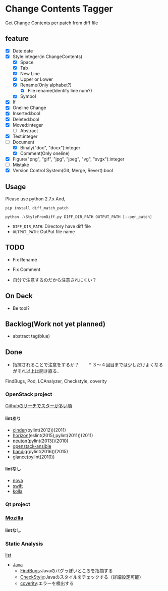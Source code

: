 # Change Contents Tagger
Get Change Contents per patch from diff file

## feature
* [x] Date:date
* [x] Style:integer(in ChangeContents)
    * [x] Space
    * [x] Tab
    * [x] New Line
    * [x] Upper or Lower
    * [x] Rename(Only alphabet?)
        * [x] File rename(Identify line num?)
    * [x] Symbol
* [x] If
* [x] Oneline Change
* [x] Inserted:bool
* [x] Deleted:bool
* [x] Moved:integer
    * [ ] Abstract
* [x] Test:integer
* [ ] Document
    * [x] Binaly("doc", "docx"):integer
    * [x] Comment(Only oneline)
* [x] Figure("png", "gif", "jpg", "jpeg", "vg", "svgx"):integer
* [ ] Mistake
* [x] Version Control System(Git, Merge, Revert):bool

## Usage
Please use python 2.7.x
And, 

`pip install diff_match_patch`

`python .\StyleFromDiff.py DIFF_DIR_PATH OUTPUT_PATH [--per_patch]`

* `DIFF_DIR_PATH`: Directory have diff file
* `OUTPUT_PATH`: OutPut file name

## TODO
* Fix Rename
* Fix Comment

* 自分で注意するのだから注意されにくい？

## On Deck
* Be tool?

## Backlog(Work not yet planned)
* abstract tag(blue)

## Done
* 指揮されることで注意をするか？
    　　* ３〜４回目までは少しだけよくなるがそれ以上は開き直る．

FindBugs, Pod, LCAnalyzer, Checkstyle, coverity
### OpenStack project
[Githubのサーチでスターが多い順](https://github.com/search?o=desc&q=org%3Aopenstack+&s=stars&type=Repositories&utf8=%E2%9C%93)
#### lintあり
* [cinder](https://github.com/openstack/cinder/blob/master/pylintrc)(pylint(2012))(2011)
* [horizon](https://github.com/openstack/horizon)(eslint(2015),pylint(2011))(2011)
* [neuton](https://github.com/openstack/neutron)(pylint(2013))(2010)
* [openstack-ansible](https://github.com/openstack/openstack-ansible/blob/master/tox.ini)
* [bandig](https://github.com/openstack/bandit)(pylint(2016))(2015)
* [glance](https://github.com/openstack/glance)(pylint(2010))

#### lintなし
* [nova](https://github.com/openstack/nova)
* [swift](https://github.com/openstack/swift)
* [kolla](https://github.com/openstack/kolla)

### Qt project

### [Mozilla](https://github.com/search?o=desc&q=org%3Amozilla&s=stars&type=Repositories&utf8=%E2%9C%93)

#### lintなし

### Static Analysis
[list](https://en.wikipedia.org/wiki/List_of_tools_for_static_code_analysis)
* [Java](https://en.wikipedia.org/wiki/List_of_tools_for_static_code_analysis#Java)
    * [FindBugs](http://findbugs.sourceforge.net/):Javaのバグっぽいところを指摘する
    * [CheckStyle](https://ja.wikipedia.org/wiki/Checkstyle):Javaのスタイルをチェックする（詳細設定可能）
    * [coverity](http://www.coverity.com/html_ja/products/code-advisor/index.html):エラーを検出する